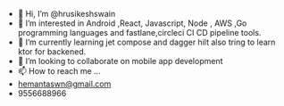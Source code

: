 - 👋 Hi, I’m @hrusikeshswain
- 👀 I’m  interested in Android ,React, Javascript, Node , AWS ,Go programming languages and fastlane,circleci CI CD pipeline tools.
- 🌱 I’m currently learning jet compose and dagger hilt also tring to learn ktor for backened.
- 💞️ I’m looking to collaborate on mobile app development 
- 📫 How to reach me ...
- hemantaswn@gmail.com
- 9556688966

<!---
hrusikeshswain/hrusikeshswain is a ✨ special ✨ repository because its `README.md` (this file) appears on your GitHub profile.
You can click the Preview link to take a look at your changes.
--->
